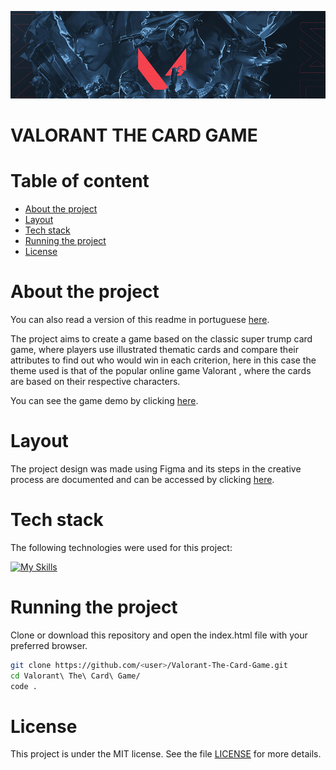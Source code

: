 ![valorant banner](/assets/images/valorant-heroes-grayscale-banner.jpg "Valorant Banner")

<h1>VALORANT THE CARD GAME</h1>

<h1>Table of content</h1>

- [About the project](#about-the-project)
- [Layout](#layout)
- [Tech stack](#tech-stack)
- [Running the project](#running-the-project)
- [License](#license)

# About the project

You can also read a version of this readme in portuguese [here](https://github.com/jefersonsilva01/Valorant-The-Card-Game/blob/main/README-pt_BR.md).

The project aims to create a game based on the classic super trump card game, where players use illustrated thematic cards and compare their attributes to find out who would win in each criterion, here in this case the theme used is that of the popular online game Valorant , where the cards are based on their respective characters.

You can see the game demo by clicking [here](https://jefersonsilva01.github.io/Valorant-The-Card-Game/).

# Layout

The project design was made using Figma and its steps in the creative process are documented and can be accessed by clicking [here](https://www.figma.com/file/Axh7rQRFZNxosyKM2EiIa1/VALORANT---THE-CARD-GAME?type=design&node-id=2-4&mode=design).

# Tech stack

The following technologies were used for this project:

[![My Skills](https://skillicons.dev/icons?i=js,html,css,git,github,figma,jasmine)](https://skillicons.dev)

# Running the project

Clone or download this repository and open the index.html file with your preferred browser.

```bash
git clone https://github.com/<user>/Valorant-The-Card-Game.git
cd Valorant\ The\ Card\ Game/
code .
```

# License

This project is under the MIT license. See the file [LICENSE](https://github.com/jefersonsilva01/Valorant-The-Card-Game/blob/main/LICENSE) for more details.
